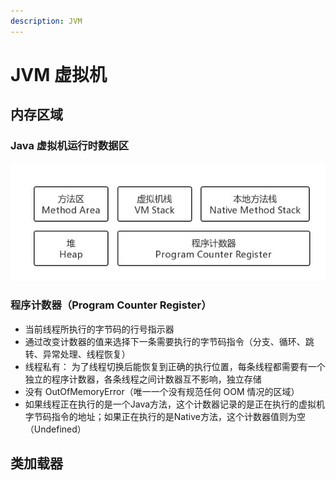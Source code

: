 ```yaml
---
description: JVM
---
```


# JVM 虚拟机

## 内存区域

### Java 虚拟机运行时数据区

![Java &#x865A;&#x62DF;&#x673A;&#x6570;&#x636E;&#x533A;](../.gitbook/assets/v2-008b4ac9f4cfda46fb41887fbb7baee2_hd.jpg)

### 程序计数器（Program Counter Register）

* 当前线程所执行的字节码的行号指示器
* 通过改变计数器的值来选择下一条需要执行的字节码指令（分支、循环、跳转、异常处理、线程恢复）
* 线程私有： 为了线程切换后能恢复到正确的执行位置，每条线程都需要有一个独立的程序计数器，各条线程之间计数器互不影响，独立存储
* 没有 OutOfMemoryError（唯一一个没有规范任何 OOM 情况的区域）
* 如果线程正在执行的是一个Java方法，这个计数器记录的是正在执行的虚拟机字节码指令的地址；如果正在执行的是Native方法，这个计数器值则为空（Undefined）

## 类加载器

